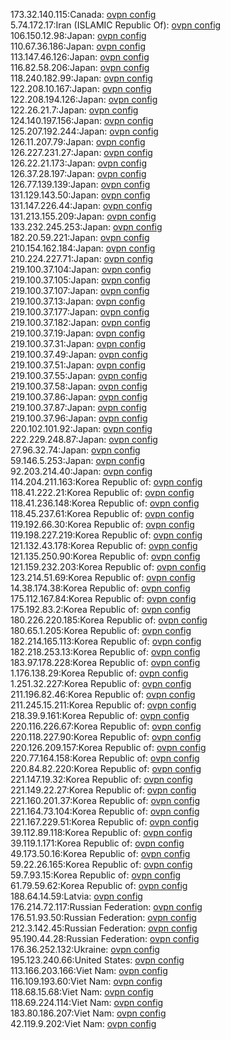 173.32.140.115:Canada: [ovpn config](vpn/173_32_140_115.ovpn)  
5.74.172.17:Iran (ISLAMIC Republic Of): [ovpn config](vpn/5_74_172_17.ovpn)  
106.150.12.98:Japan: [ovpn config](vpn/106_150_12_98.ovpn)  
110.67.36.186:Japan: [ovpn config](vpn/110_67_36_186.ovpn)  
113.147.46.126:Japan: [ovpn config](vpn/113_147_46_126.ovpn)  
116.82.58.206:Japan: [ovpn config](vpn/116_82_58_206.ovpn)  
118.240.182.99:Japan: [ovpn config](vpn/118_240_182_99.ovpn)  
122.208.10.167:Japan: [ovpn config](vpn/122_208_10_167.ovpn)  
122.208.194.126:Japan: [ovpn config](vpn/122_208_194_126.ovpn)  
122.26.21.7:Japan: [ovpn config](vpn/122_26_21_7.ovpn)  
124.140.197.156:Japan: [ovpn config](vpn/124_140_197_156.ovpn)  
125.207.192.244:Japan: [ovpn config](vpn/125_207_192_244.ovpn)  
126.11.207.79:Japan: [ovpn config](vpn/126_11_207_79.ovpn)  
126.227.231.27:Japan: [ovpn config](vpn/126_227_231_27.ovpn)  
126.22.21.173:Japan: [ovpn config](vpn/126_22_21_173.ovpn)  
126.37.28.197:Japan: [ovpn config](vpn/126_37_28_197.ovpn)  
126.77.139.139:Japan: [ovpn config](vpn/126_77_139_139.ovpn)  
131.129.143.50:Japan: [ovpn config](vpn/131_129_143_50.ovpn)  
131.147.226.44:Japan: [ovpn config](vpn/131_147_226_44.ovpn)  
131.213.155.209:Japan: [ovpn config](vpn/131_213_155_209.ovpn)  
133.232.245.253:Japan: [ovpn config](vpn/133_232_245_253.ovpn)  
182.20.59.221:Japan: [ovpn config](vpn/182_20_59_221.ovpn)  
210.154.162.184:Japan: [ovpn config](vpn/210_154_162_184.ovpn)  
210.224.227.71:Japan: [ovpn config](vpn/210_224_227_71.ovpn)  
219.100.37.104:Japan: [ovpn config](vpn/219_100_37_104.ovpn)  
219.100.37.105:Japan: [ovpn config](vpn/219_100_37_105.ovpn)  
219.100.37.107:Japan: [ovpn config](vpn/219_100_37_107.ovpn)  
219.100.37.13:Japan: [ovpn config](vpn/219_100_37_13.ovpn)  
219.100.37.177:Japan: [ovpn config](vpn/219_100_37_177.ovpn)  
219.100.37.182:Japan: [ovpn config](vpn/219_100_37_182.ovpn)  
219.100.37.19:Japan: [ovpn config](vpn/219_100_37_19.ovpn)  
219.100.37.31:Japan: [ovpn config](vpn/219_100_37_31.ovpn)  
219.100.37.49:Japan: [ovpn config](vpn/219_100_37_49.ovpn)  
219.100.37.51:Japan: [ovpn config](vpn/219_100_37_51.ovpn)  
219.100.37.55:Japan: [ovpn config](vpn/219_100_37_55.ovpn)  
219.100.37.58:Japan: [ovpn config](vpn/219_100_37_58.ovpn)  
219.100.37.86:Japan: [ovpn config](vpn/219_100_37_86.ovpn)  
219.100.37.87:Japan: [ovpn config](vpn/219_100_37_87.ovpn)  
219.100.37.96:Japan: [ovpn config](vpn/219_100_37_96.ovpn)  
220.102.101.92:Japan: [ovpn config](vpn/220_102_101_92.ovpn)  
222.229.248.87:Japan: [ovpn config](vpn/222_229_248_87.ovpn)  
27.96.32.74:Japan: [ovpn config](vpn/27_96_32_74.ovpn)  
59.146.5.253:Japan: [ovpn config](vpn/59_146_5_253.ovpn)  
92.203.214.40:Japan: [ovpn config](vpn/92_203_214_40.ovpn)  
114.204.211.163:Korea Republic of: [ovpn config](vpn/114_204_211_163.ovpn)  
118.41.222.21:Korea Republic of: [ovpn config](vpn/118_41_222_21.ovpn)  
118.41.236.148:Korea Republic of: [ovpn config](vpn/118_41_236_148.ovpn)  
118.45.237.61:Korea Republic of: [ovpn config](vpn/118_45_237_61.ovpn)  
119.192.66.30:Korea Republic of: [ovpn config](vpn/119_192_66_30.ovpn)  
119.198.227.219:Korea Republic of: [ovpn config](vpn/119_198_227_219.ovpn)  
121.132.43.178:Korea Republic of: [ovpn config](vpn/121_132_43_178.ovpn)  
121.135.250.90:Korea Republic of: [ovpn config](vpn/121_135_250_90.ovpn)  
121.159.232.203:Korea Republic of: [ovpn config](vpn/121_159_232_203.ovpn)  
123.214.51.69:Korea Republic of: [ovpn config](vpn/123_214_51_69.ovpn)  
14.38.174.38:Korea Republic of: [ovpn config](vpn/14_38_174_38.ovpn)  
175.112.167.84:Korea Republic of: [ovpn config](vpn/175_112_167_84.ovpn)  
175.192.83.2:Korea Republic of: [ovpn config](vpn/175_192_83_2.ovpn)  
180.226.220.185:Korea Republic of: [ovpn config](vpn/180_226_220_185.ovpn)  
180.65.1.205:Korea Republic of: [ovpn config](vpn/180_65_1_205.ovpn)  
182.214.165.113:Korea Republic of: [ovpn config](vpn/182_214_165_113.ovpn)  
182.218.253.13:Korea Republic of: [ovpn config](vpn/182_218_253_13.ovpn)  
183.97.178.228:Korea Republic of: [ovpn config](vpn/183_97_178_228.ovpn)  
1.176.138.29:Korea Republic of: [ovpn config](vpn/1_176_138_29.ovpn)  
1.251.32.227:Korea Republic of: [ovpn config](vpn/1_251_32_227.ovpn)  
211.196.82.46:Korea Republic of: [ovpn config](vpn/211_196_82_46.ovpn)  
211.245.15.211:Korea Republic of: [ovpn config](vpn/211_245_15_211.ovpn)  
218.39.9.161:Korea Republic of: [ovpn config](vpn/218_39_9_161.ovpn)  
220.116.226.67:Korea Republic of: [ovpn config](vpn/220_116_226_67.ovpn)  
220.118.227.90:Korea Republic of: [ovpn config](vpn/220_118_227_90.ovpn)  
220.126.209.157:Korea Republic of: [ovpn config](vpn/220_126_209_157.ovpn)  
220.77.164.158:Korea Republic of: [ovpn config](vpn/220_77_164_158.ovpn)  
220.84.82.220:Korea Republic of: [ovpn config](vpn/220_84_82_220.ovpn)  
221.147.19.32:Korea Republic of: [ovpn config](vpn/221_147_19_32.ovpn)  
221.149.22.27:Korea Republic of: [ovpn config](vpn/221_149_22_27.ovpn)  
221.160.201.37:Korea Republic of: [ovpn config](vpn/221_160_201_37.ovpn)  
221.164.73.104:Korea Republic of: [ovpn config](vpn/221_164_73_104.ovpn)  
221.167.229.51:Korea Republic of: [ovpn config](vpn/221_167_229_51.ovpn)  
39.112.89.118:Korea Republic of: [ovpn config](vpn/39_112_89_118.ovpn)  
39.119.1.171:Korea Republic of: [ovpn config](vpn/39_119_1_171.ovpn)  
49.173.50.16:Korea Republic of: [ovpn config](vpn/49_173_50_16.ovpn)  
59.22.26.165:Korea Republic of: [ovpn config](vpn/59_22_26_165.ovpn)  
59.7.93.15:Korea Republic of: [ovpn config](vpn/59_7_93_15.ovpn)  
61.79.59.62:Korea Republic of: [ovpn config](vpn/61_79_59_62.ovpn)  
188.64.14.59:Latvia: [ovpn config](vpn/188_64_14_59.ovpn)  
176.214.72.117:Russian Federation: [ovpn config](vpn/176_214_72_117.ovpn)  
176.51.93.50:Russian Federation: [ovpn config](vpn/176_51_93_50.ovpn)  
212.3.142.45:Russian Federation: [ovpn config](vpn/212_3_142_45.ovpn)  
95.190.44.28:Russian Federation: [ovpn config](vpn/95_190_44_28.ovpn)  
176.36.252.132:Ukraine: [ovpn config](vpn/176_36_252_132.ovpn)  
195.123.240.66:United States: [ovpn config](vpn/195_123_240_66.ovpn)  
113.166.203.166:Viet Nam: [ovpn config](vpn/113_166_203_166.ovpn)  
116.109.193.60:Viet Nam: [ovpn config](vpn/116_109_193_60.ovpn)  
118.68.15.68:Viet Nam: [ovpn config](vpn/118_68_15_68.ovpn)  
118.69.224.114:Viet Nam: [ovpn config](vpn/118_69_224_114.ovpn)  
183.80.186.207:Viet Nam: [ovpn config](vpn/183_80_186_207.ovpn)  
42.119.9.202:Viet Nam: [ovpn config](vpn/42_119_9_202.ovpn)  
